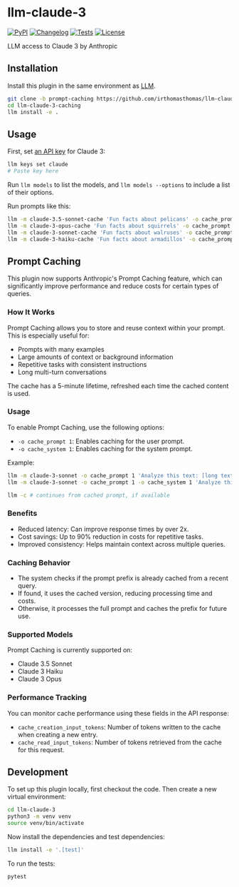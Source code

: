 # llm-claude-3

[![PyPI](https://img.shields.io/pypi/v/llm-claude-3.svg)](https://pypi.org/project/llm-claude-3/)
[![Changelog](https://img.shields.io/github/v/release/simonw/llm-claude-3?include_prereleases&label=changelog)](https://github.com/simonw/llm-claude-3/releases)
[![Tests](https://github.com/simonw/llm-claude-3/actions/workflows/test.yml/badge.svg)](https://github.com/simonw/llm-claude-3/actions/workflows/test.yml)
[![License](https://img.shields.io/badge/license-Apache%202.0-blue.svg)](https://github.com/simonw/llm-claude-3/blob/main/LICENSE)

LLM access to Claude 3 by Anthropic

## Installation

Install this plugin in the same environment as [LLM](https://llm.datasette.io/).
```bash
git clone -b prompt-caching https://github.com/irthomasthomas/llm-claude-3-caching.git
cd llm-claude-3-caching
llm install -e .
```
## Usage

First, set [an API key](https://console.anthropic.com/settings/keys) for Claude 3:
```bash
llm keys set claude
# Paste key here
```

Run `llm models` to list the models, and `llm models --options` to include a list of their options.

Run prompts like this:
```bash
llm -m claude-3.5-sonnet-cache 'Fun facts about pelicans' -o cache_prompt 1
llm -m claude-3-opus-cache 'Fun facts about squirrels' -o cache_prompt 1
llm -m claude-3-sonnet-cache 'Fun facts about walruses' -o cache_prompt 1
llm -m claude-3-haiku-cache 'Fun facts about armadillos' -o cache_prompt 1
```

## Prompt Caching

This plugin now supports Anthropic's Prompt Caching feature, which can significantly improve performance and reduce costs for certain types of queries.

### How It Works

Prompt Caching allows you to store and reuse context within your prompt. This is especially useful for:

- Prompts with many examples
- Large amounts of context or background information
- Repetitive tasks with consistent instructions
- Long multi-turn conversations

The cache has a 5-minute lifetime, refreshed each time the cached content is used.

### Usage

To enable Prompt Caching, use the following options:

- `-o cache_prompt 1`: Enables caching for the user prompt.
- `-o cache_system 1`: Enables caching for the system prompt.

Example:
```bash
llm -m claude-3-sonnet -o cache_prompt 1 'Analyze this text: [long text here]'
llm -m claude-3-sonnet -o cache_prompt 1 -o cache_system 1 'Analyze this text: [long text here]' --system '[long system prompt here]'

llm -c # continues from cached prompt, if available
```

### Benefits

- Reduced latency: Can improve response times by over 2x.
- Cost savings: Up to 90% reduction in costs for repetitive tasks.
- Improved consistency: Helps maintain context across multiple queries.

### Caching Behavior

- The system checks if the prompt prefix is already cached from a recent query.
- If found, it uses the cached version, reducing processing time and costs.
- Otherwise, it processes the full prompt and caches the prefix for future use.

### Supported Models

Prompt Caching is currently supported on:

- Claude 3.5 Sonnet
- Claude 3 Haiku
- Claude 3 Opus

### Performance Tracking

You can monitor cache performance using these fields in the API response:

- `cache_creation_input_tokens`: Number of tokens written to the cache when creating a new entry.
- `cache_read_input_tokens`: Number of tokens retrieved from the cache for this request.
  
## Development

To set up this plugin locally, first checkout the code. Then create a new virtual environment:
```bash
cd llm-claude-3
python3 -m venv venv
source venv/bin/activate
```
Now install the dependencies and test dependencies:
```bash
llm install -e '.[test]'
```
To run the tests:
```bash
pytest
```
